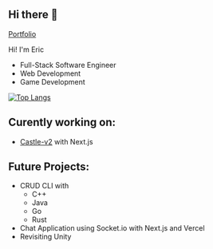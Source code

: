 ## Hi there 👋

<!--
![Eric's GitHub stats](https://github-readme-stats.vercel.app/api?username=eric-k-chu&show_icons=true&theme=radical)
-->

[Portfolio](https://eric-k-chu.github.io/Portfolio/)

Hi! I'm Eric

* Full-Stack Software Engineer
* Web Development
* Game Development

[![Top Langs](https://github-readme-stats.vercel.app/api/top-langs/?username=eric-k-chu)](https://github.com/eric-k-chu/github-readme-stats)

## Curently working on:
* [Castle-v2](https://github.com/eric-k-chu/Castle-v2) with Next.js

## Future Projects:
* CRUD CLI with
  * C++
  * Java
  * Go
  * Rust
* Chat Application using Socket.io with Next.js and Vercel
* Revisiting Unity
